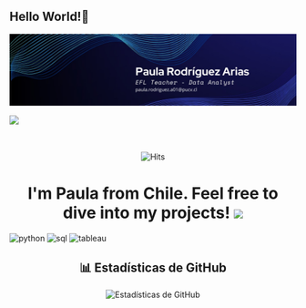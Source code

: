## Hello World!👋

<div id="header" align="center">
  <img decoding="async" src="https://raw.githubusercontent.com/PaulaRodArias/PaulaRodArias/main/LinkedIn%20banner.jpg" width="800"/>
</div>

[![](https://img.shields.io/badge/LinkedIn-0077B5?style=for-the-badge&logo=linkedin&logoColor=white)](www.linkedin.com/in/paula-rodríguez-arias/)

<div id="badges" align="center">
<img decoding="async" src="https://visitor-badge-reloaded.herokuapp.com/badge?page_id=PaulaRodArias91.PaulaRodArias91&color=00cf00" alt=""/>

![Hits](https://hits.seeyoufarm.com/api/count/incr/badge.svg?url=https://github.com/PaulaRodArias&count_bg=%2379C83D&title_bg=%23555555&icon=github.svg&icon_color=%23E7E7E7&title=Visitas&edge_flat=false)


<h1>
  I'm Paula from Chile. Feel free to dive into my projects!
  <img decoding="async" src="https://media.giphy.com/media/hvRJCLFzcasrR4ia7z/giphy.gif" width="30px"/>
</h1>

<div id="header" align="left">
    <img decoding="async" src="https://img.shields.io/badge/Python-3776AB?style=for-the-badge&logo=python&logoColor=white" alt="python"/>
    <img decoding="async" src="https://img.shields.io/badge/SQL-6DB33F?style=for-the-badge&logo=mysql&logoColor=white" alt="sql"/>
    <img decoding="async" src="https://img.shields.io/badge/Tableau-6F42C1?style=for-the-badge&logo=tableau&logoColor=white" alt="tableau"/>
</div>

## 📊 Estadísticas de GitHub

![Estadísticas de GitHub](https://github-readme-stats.vercel.app/api?username=PaulaRodArias&show_icons=true&theme=radical)

<!--
**PaulaRodArias/PaulaRodArias** is a ✨ _special_ ✨ repository because its `README.md` (this file) appears on your GitHub profile.

Here are some ideas to get you started:

- 🔭 I’m currently working on ...
- 🌱 I’m currently learning ...
- 👯 I’m looking to collaborate on ...
- 🤔 I’m looking for help with ...
- 💬 Ask me about ...
- 📫 How to reach me: ...
- 😄 Pronouns: ...
- ⚡ Fun fact: ...
-->
